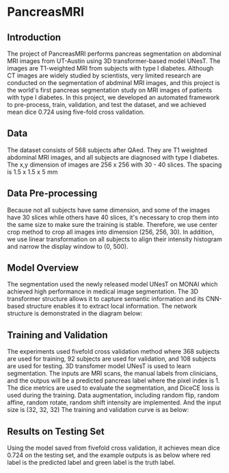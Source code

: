 # PancreasMRI

## Introduction
The project of PancreasMRI performs pancreas segmentation on abdominal MRI images from UT-Austin using 3D transformer-based model UNesT. The images are T1-weighted MRI from subjects with type I diabetes. Although CT images are widely studied by scientists, very limited research are conducted on the segmentation of abdminal MRI images, and this project is the world's first pancreas segmentation study on MRI images of patients with type I diabetes. In this project, we developed an automated framework to pre-process, train, validation, and test the dataset, and we achieved mean dice 0.724 using five-fold cross validation. 

## Data
The dataset consists of 568 subjects after QAed. They are T1 weighted abdominal MRI images, and all subjects are diagnosed with type I diabetes. The x,y dimension of images are 256 x 256 with 30 - 40 slices. The spacing is 1.5 x 1.5 x 5 mm

## Data Pre-processing 
Because not all subjects have same dimension, and some of the images have 30 slices while others have 40 slices, it's necessary to crop them into the same size to make sure the training is stable. Therefore, we use center crop method to crop all images into dimension (256, 256, 30). In addition, we use linear transformation on all subjects to align their intensity histogram and narrow the display window to (0, 500). 

## Model Overview
The segmentation used the newly released model UNesT on MONAI which achieved high performance in medical image segmentation. The 3D transformer structure allows it to capture semantic information and its CNN-based structure enables it to extract local information. The network structure is demonstrated in the diagram below:

## Training and Validation
The experiments used fivefold cross validation method where 368 subjects are used for training, 92 subjects are used for validation, and 108 subjects are used for testing. 3D transfomer model UNesT is used to learn segmentation. The inputs are MRI scans, the manual labels from clinicians, and the outpus will be a predicted pancreas label where the pixel index is 1. The dice metrics are used to evaluate the segmentation, and DiceCE loss is used during the training. Data augmentation, including random flip, random affine, random rotate, random shift intensity are implemented. And the input size is (32, 32, 32) The training and validation curve is as below:


## Results on Testing Set
Using the model saved from fivefold cross validation, it achieves mean dice 0.724 on the testing set, and the example outputs is as below where red label is the predicted label and green label is the truth label.



